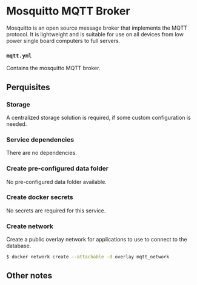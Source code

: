 # Mosquitto MQTT Broker

Mosquitto is an open source message broker that implements the MQTT protocol. It is lightweight and is suitable for use on all devices from low power single board computers to full servers.

### `mqtt.yml`
Contains the mosquitto MQTT broker.

## Perquisites
### Storage
A centralized storage solution is required, if some custom configuration is needed.

### Service dependencies
There are no dependencies.

### Create pre-configured data folder
No pre-configured data folder available.

### Create docker secrets
No secrets are required for this service.

### Create network
Create a public overlay network for applications to use to connect to the database.

```sh
$ docker network create --attachable -d overlay mqtt_network
```

## Other notes